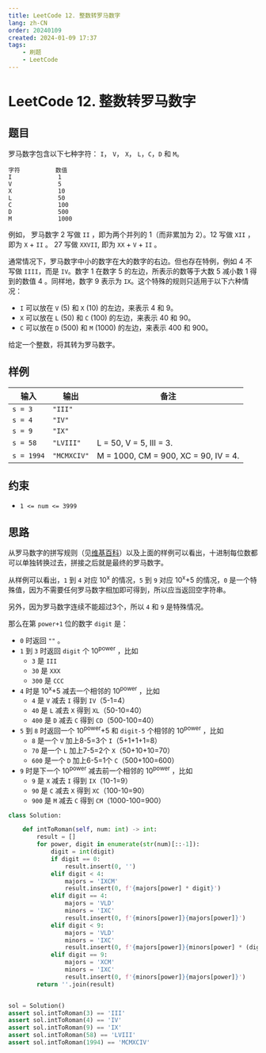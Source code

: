 ```yaml
---
title: LeetCode 12. 整数转罗马数字
lang: zh-CN
order: 20240109
created: 2024-01-09 17:37
tags:
    - 刷题
    - LeetCode
---
```


# LeetCode 12. 整数转罗马数字

<RevisionInfo :badge="2">
<template #badge1>
    <a href="https://leetcode.cn/problems/integer-to-roman/" target="_blank">
        <img src="https://img.shields.io/badge/LeetCode-12. 整数转罗马数字-895200?logo=leetcode&logoColor=FFA116"/>
    </a>
</template>
<template #badge2>
    <a href="https://leetcode.com/problems/integer-to-roman/" target="_blank">
        <img src="https://img.shields.io/badge/LeetCode-12. Integer to Roman-895200?logo=leetcode&logoColor=FFA116"/>
    </a>
</template>
</RevisionInfo>
<TagsBar />

## 题目

罗马数字包含以下七种字符： `I`， `V`， `X`， `L`，`C`，`D` 和 `M`。

```text
字符          数值
I             1
V             5
X             10
L             50
C             100
D             500
M             1000
```

例如， 罗马数字 2 写做 `II` ，即为两个并列的 1（而非累加为 2）。12 写做 `XII` ，即为 `X` + `II` 。 27 写做 `XXVII`, 即为 `XX` + `V` + `II` 。

通常情况下，罗马数字中小的数字在大的数字的右边。但也存在特例，例如 4 不写做 `IIII`，而是 `IV`。数字 1 在数字 5 的左边，所表示的数等于大数 5 减小数 1 得到的数值 4 。同样地，数字 9 表示为 `IX`。这个特殊的规则只适用于以下六种情况：

- `I` 可以放在 `V` (5) 和 `X` (10) 的左边，来表示 4 和 9。
- `X` 可以放在 `L` (50) 和 `C` (100) 的左边，来表示 40 和 90。 
- `C` 可以放在 `D` (500) 和 `M` (1000) 的左边，来表示 400 和 900。

给定一个整数，将其转为罗马数字。

## 样例

| 输入         | 输出        | 备注                                 |
|------------| ----------- | ------------------------------------ |
| `s = 3`    | `"III"`     |                                      |
| `s = 4`    | `"IV"`      |                                      |
| `s = 9`    | `"IX"`      |                                      |
| `s = 58`   | `"LVIII"`   | L = 50, V = 5, III = 3.              |
| `s = 1994` | `"MCMXCIV"` | M = 1000, CM = 900, XC = 90, IV = 4. |

## 约束

- `1 <= num <= 3999`

## 思路

从罗马数字的拼写规则（见[维基百科](https://zh.wikipedia.org/wiki/%E7%BD%97%E9%A9%AC%E6%95%B0%E5%AD%97)）以及上面的样例可以看出，十进制每位数都可以单独转换过去，拼接之后就是最终的罗马数字。

从样例可以看出，`1` 到 `4` 对应 10<sup>x</sup> 的情况，`5` 到 `9` 对应 10<sup>x</sup>+5 的情况，`0` 是一个特殊值，因为不需要任何罗马数字相加即可得到，所以应当返回空字符串。

另外，因为罗马数字连续不能超过3个，所以 `4` 和 `9` 是特殊情况。

那么在第 `power+1` 位的数字 `digit` 是：

- `0` 时返回 `""` 。
- `1` 到 `3` 时返回 `digit` 个 10<sup>power</sup> ，比如
  - `3` 是 `III`
  - `30` 是 `XXX`
  - `300` 是 `CCC`
- `4` 时是 10<sup>x</sup>+5 减去一个相邻的 10<sup>power</sup> ，比如
  - `4` 是 `V` 减去 `I` 得到 `IV`（5-1=4）
  - `40` 是 `L` 减去 `X` 得到 `XL`（50-10=40）
  - `400` 是 `D` 减去 `C` 得到 `CD`（500-100=40）
- `5` 到 `8` 时返回一个 10<sup>power</sup>+5 和 `digit-5` 个相邻的 10<sup>power</sup> ，比如
  - `8` 是一个 `V` 加上8-5=3个 `I`（5+1+1+1=8）
  - `70` 是一个 `L` 加上7-5=2个 `X`（50+10+10=70）
  - `600` 是一个 `D` 加上6-5=1个 `C`（500+100=600）
- `9` 时是下一个 10<sup>power</sup> 减去前一个相邻的 10<sup>power</sup> ，比如
  - `9` 是 `X` 减去 `I` 得到 `IX`（10-1=9）
  - `90` 是 `C` 减去 `X` 得到 `XC`（100-10=90）
  - `900` 是 `M` 减去 `C` 得到 `CM`（1000-100=900）

```python
class Solution:

    def intToRoman(self, num: int) -> int:
        result = []
        for power, digit in enumerate(str(num)[::-1]):
            digit = int(digit)
            if digit == 0:
                result.insert(0, '')
            elif digit < 4:
                majors = 'IXCM'
                result.insert(0, f'{majors[power] * digit}')
            elif digit == 4:
                majors = 'VLD'
                minors = 'IXC'
                result.insert(0, f'{minors[power]}{majors[power]}')
            elif digit < 9:
                majors = 'VLD'
                minors = 'IXC'
                result.insert(0, f'{majors[power]}{minors[power] * (digit - 5)}')
            elif digit == 9:
                majors = 'XCM'
                minors = 'IXC'
                result.insert(0, f'{minors[power]}{majors[power]}')
        return ''.join(result)


sol = Solution()
assert sol.intToRoman(3) == 'III'
assert sol.intToRoman(4) == 'IV'
assert sol.intToRoman(9) == 'IX'
assert sol.intToRoman(58) == 'LVIII'
assert sol.intToRoman(1994) == 'MCMXCIV'
```

